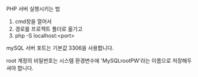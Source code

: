 PHP 서버 실행시키는 법
1. cmd창을 열어서
2. 경로를 프로젝트 폴더로 옮기고
3. php -S localhost:\<port\>

mySQL 서버 포트는 기본값 3306을 사용합니다.

root 계정의 비밀번호는 시스템 환경변수에 'MySQLrootPW'라는 이름으로 저장해두셔야 합니다.
